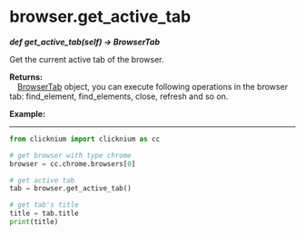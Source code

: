 # browser.get_active_tab

***def get_active_tab(self) -> BrowserTab***  

Get the current active tab of the browser.

**Returns:**  
    &emsp;[BrowserTab](./doc/api/python/webdriver/browser/browsertab/browser_tab.md) object, you can execute following operations in the browser tab: find_element, find_elements, close, refresh and so on.

**Example:**
***
```python
from clicknium import clicknium as cc

# get browser with type chrome
browser = cc.chrome.browsers[0]

# get active tab
tab = browser.get_active_tab()

# get tab's title
title = tab.title
print(title)
```